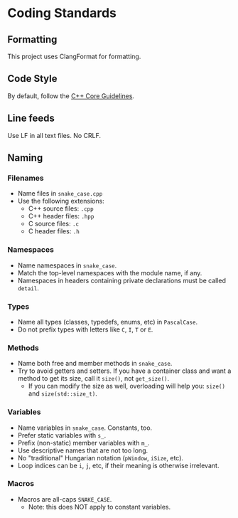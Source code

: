 # Coding Standards

## Formatting
This project uses ClangFormat for formatting.

## Code Style
By default, follow the [C++ Core Guidelines](https://github.com/isocpp/CppCoreGuidelines).

## Line feeds
Use LF in all text files. No CRLF.

## Naming

### Filenames
* Name files in `snake_case.cpp`
* Use the following extensions:
  * C++ source files: `.cpp`
  * C++ header files: `.hpp`
  * C source files: `.c`
  * C header files: `.h`

### Namespaces
* Name namespaces in `snake_case`.
* Match the top-level namespaces with the module name, if any.
* Namespaces in headers containing private declarations must be called `detail`.

### Types
* Name all types (classes, typedefs, enums, etc) in `PascalCase`.
* Do not prefix types with letters like  `C`, `I`, `T` or `E`.

### Methods
* Name both free and member methods in `snake_case`.
* Try to avoid getters and setters. If you have a container class and want a method to get its size, call it `size()`, not `get_size()`.
  * If you can modify the size as well, overloading will help you: `size()` and `size(std::size_t)`.

### Variables
* Name variables in `snake_case`. Constants, too.
* Prefer static variables with `s_`.
* Prefix (non-static) member variables with `m_`.
* Use descriptive names that are not too long.
* No "traditional" Hungarian notation (`pWindow`, `iSize`, etc).
* Loop indices can be `i`, `j`, etc, if their meaning is otherwise irrelevant.

### Macros
* Macros are all-caps `SNAKE_CASE`.
  * Note: this does NOT apply to constant variables.